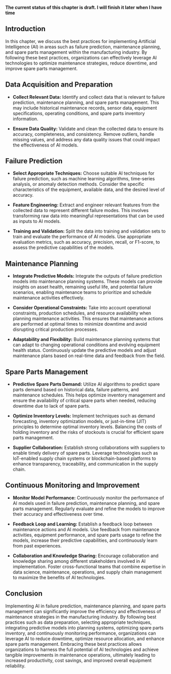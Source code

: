 **The current status of this chapter is draft. I will finish it later when I have time**

Introduction
------------

In this chapter, we discuss the best practices for implementing Artificial Intelligence (AI) in areas such as failure prediction, maintenance planning, and spare parts management within the manufacturing industry. By following these best practices, organizations can effectively leverage AI technologies to optimize maintenance strategies, reduce downtime, and improve spare parts management.

Data Acquisition and Preparation
--------------------------------

* **Collect Relevant Data:** Identify and collect data that is relevant to failure prediction, maintenance planning, and spare parts management. This may include historical maintenance records, sensor data, equipment specifications, operating conditions, and spare parts inventory information.

* **Ensure Data Quality:** Validate and clean the collected data to ensure its accuracy, completeness, and consistency. Remove outliers, handle missing values, and address any data quality issues that could impact the effectiveness of AI models.

Failure Prediction
------------------

* **Select Appropriate Techniques:** Choose suitable AI techniques for failure prediction, such as machine learning algorithms, time-series analysis, or anomaly detection methods. Consider the specific characteristics of the equipment, available data, and the desired level of accuracy.

* **Feature Engineering:** Extract and engineer relevant features from the collected data to represent different failure modes. This involves transforming raw data into meaningful representations that can be used as inputs to AI models.

* **Training and Validation:** Split the data into training and validation sets to train and evaluate the performance of AI models. Use appropriate evaluation metrics, such as accuracy, precision, recall, or F1-score, to assess the predictive capabilities of the models.

Maintenance Planning
--------------------

* **Integrate Predictive Models:** Integrate the outputs of failure prediction models into maintenance planning systems. These models can provide insights on asset health, remaining useful life, and potential failure scenarios, enabling maintenance teams to prioritize and schedule maintenance activities effectively.

* **Consider Operational Constraints:** Take into account operational constraints, production schedules, and resource availability when planning maintenance activities. This ensures that maintenance actions are performed at optimal times to minimize downtime and avoid disrupting critical production processes.

* **Adaptability and Flexibility:** Build maintenance planning systems that can adapt to changing operational conditions and evolving equipment health status. Continuously update the predictive models and adjust maintenance plans based on real-time data and feedback from the field.

Spare Parts Management
----------------------

* **Predictive Spare Parts Demand:** Utilize AI algorithms to predict spare parts demand based on historical data, failure patterns, and maintenance schedules. This helps optimize inventory management and ensure the availability of critical spare parts when needed, reducing downtime due to lack of spare parts.

* **Optimize Inventory Levels:** Implement techniques such as demand forecasting, inventory optimization models, or just-in-time (JIT) principles to determine optimal inventory levels. Balancing the costs of holding inventory and the risks of stockouts is crucial for efficient spare parts management.

* **Supplier Collaboration:** Establish strong collaborations with suppliers to enable timely delivery of spare parts. Leverage technologies such as IoT-enabled supply chain systems or blockchain-based platforms to enhance transparency, traceability, and communication in the supply chain.

Continuous Monitoring and Improvement
-------------------------------------

* **Monitor Model Performance:** Continuously monitor the performance of AI models used in failure prediction, maintenance planning, and spare parts management. Regularly evaluate and refine the models to improve their accuracy and effectiveness over time.

* **Feedback Loop and Learning:** Establish a feedback loop between maintenance actions and AI models. Use feedback from maintenance activities, equipment performance, and spare parts usage to refine the models, increase their predictive capabilities, and continuously learn from past experiences.

* **Collaboration and Knowledge Sharing:** Encourage collaboration and knowledge sharing among different stakeholders involved in AI implementation. Foster cross-functional teams that combine expertise in data science, maintenance, operations, and supply chain management to maximize the benefits of AI technologies.

Conclusion
----------

Implementing AI in failure prediction, maintenance planning, and spare parts management can significantly improve the efficiency and effectiveness of maintenance strategies in the manufacturing industry. By following best practices such as data preparation, selecting appropriate techniques, integrating predictive models into planning systems, optimizing spare parts inventory, and continuously monitoring performance, organizations can leverage AI to reduce downtime, optimize resource allocation, and enhance spare parts management. Embracing these best practices allows organizations to harness the full potential of AI technologies and achieve tangible improvements in maintenance operations, ultimately leading to increased productivity, cost savings, and improved overall equipment reliability.
